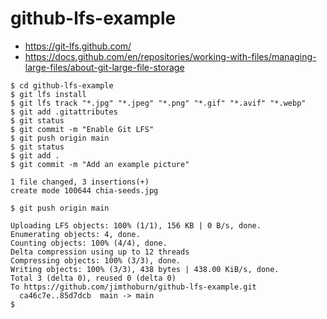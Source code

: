 # github-lfs-example

* https://git-lfs.github.com/
* https://docs.github.com/en/repositories/working-with-files/managing-large-files/about-git-large-file-storage

```
$ cd github-lfs-example 
$ git lfs install
$ git lfs track "*.jpg" "*.jpeg" "*.png" "*.gif" "*.avif" "*.webp"
$ git add .gitattributes
$ git status
$ git commit -m "Enable Git LFS"
$ git push origin main
$ git status
$ git add .
$ git commit -m "Add an example picture"

1 file changed, 3 insertions(+)
create mode 100644 chia-seeds.jpg

$ git push origin main

Uploading LFS objects: 100% (1/1), 156 KB | 0 B/s, done.                                                                                                     
Enumerating objects: 4, done.
Counting objects: 100% (4/4), done.
Delta compression using up to 12 threads
Compressing objects: 100% (3/3), done.
Writing objects: 100% (3/3), 438 bytes | 438.00 KiB/s, done.
Total 3 (delta 0), reused 0 (delta 0)
To https://github.com/jimthoburn/github-lfs-example.git
  ca46c7e..85d7dcb  main -> main
$
```
